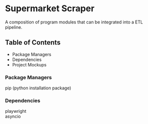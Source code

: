 # Supermarket Scraper
A composition of program modules that can be integrated into a ETL pipeline.
## Table of Contents
- Package Managers
- Dependencies
- Project Mockups

### Package Managers
pip (python installation package)

### Dependencies
playwright  
asyncio

